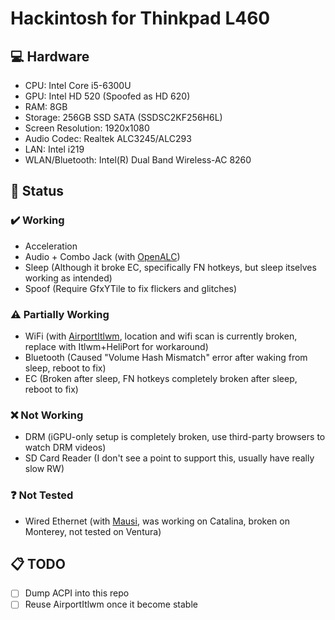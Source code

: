 # Hackintosh for Thinkpad L460

## 💻 Hardware
- CPU: Intel Core i5-6300U
- GPU: Intel HD 520 (Spoofed as HD 620)
- RAM: 8GB
- Storage: 256GB SSD SATA (SSDSC2KF256H6L)
- Screen Resolution: 1920x1080
- Audio Codec: Realtek ALC3245/ALC293
- LAN: Intel i219
- WLAN/Bluetooth: Intel(R) Dual Band Wireless-AC 8260

## 🔧 Status

### ✔️ Working
- Acceleration
- Audio + Combo Jack (with [OpenALC](https://github.com/acidanthera/AppleALC))
- Sleep (Although it broke EC, specifically FN hotkeys, but sleep itselves working as intended)
- Spoof (Require GfxYTile to fix flickers and glitches)

### ⚠️ Partially Working
- WiFi (with [AirportItlwm](https://github.com/OpenIntelWireless/itlwm), location and wifi scan is currently broken, replace with Itlwm+HeliPort for workaround)
- Bluetooth (Caused "Volume Hash Mismatch" error after waking from sleep, reboot to fix)
- EC (Broken after sleep, FN hotkeys completely broken after sleep, reboot to fix)

### ❌ Not Working
- DRM (iGPU-only setup is completely broken, use third-party browsers to watch DRM videos)
- SD Card Reader (I don't see a point to support this, usually have really slow RW)

### ❓ Not Tested
- Wired Ethernet (with [Mausi](https://www.tonymacx86.com/resources/intelmausi.499/), was working on Catalina, broken on Monterey, not tested on Ventura)

## 📋 TODO
- [ ] Dump ACPI into this repo
- [ ] Reuse AirportItlwm once it become stable
